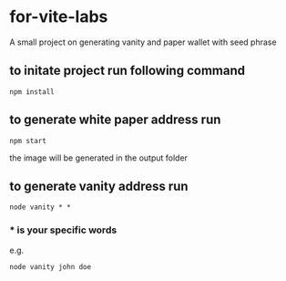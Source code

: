 # for-vite-labs
A small project on generating vanity and paper wallet with seed phrase

## to initate project run following command
```
npm install
```

## to generate white paper address run
```
npm start
```
the image will be generated in the output folder
## to generate vanity address run
```
node vanity * * 
```
### * is your specific words 
e.g.
```
node vanity john doe
